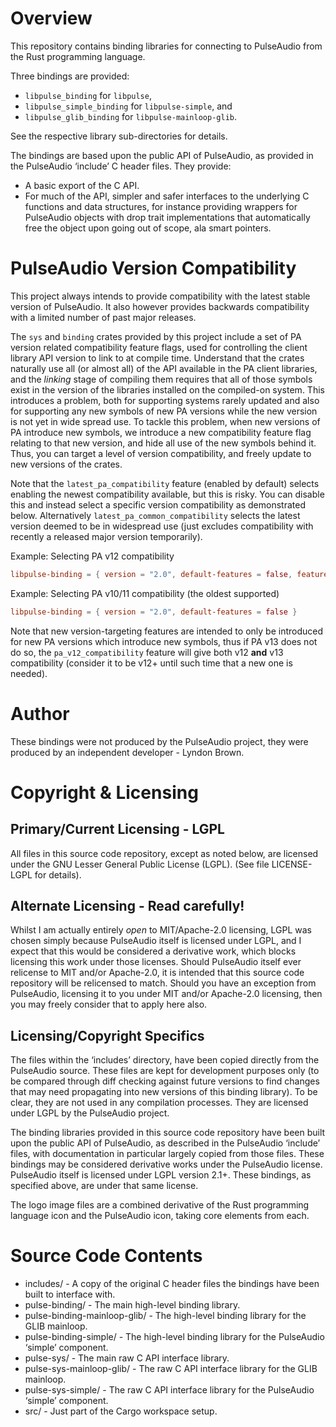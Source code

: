 Overview
========

This repository contains binding libraries for connecting to PulseAudio from the Rust programming
language.

Three bindings are provided:
 * `libpulse_binding` for `libpulse`,
 * `libpulse_simple_binding` for `libpulse-simple`, and
 * `libpulse_glib_binding` for `libpulse-mainloop-glib`.

See the respective library sub-directories for details.

The bindings are based upon the public API of PulseAudio, as provided in the PulseAudio ‘include’ C
header files. They provide:
 * A basic export of the C API.
 * For much of the API, simpler and safer interfaces to the underlying C functions and data
   structures, for instance providing wrappers for PulseAudio objects with drop trait
   implementations that automatically free the object upon going out of scope, ala smart pointers.

PulseAudio Version Compatibility
=============================

This project always intends to provide compatibility with the latest stable version of PulseAudio.
It also however provides backwards compatibility with a limited number of past major releases.

The `sys` and `binding` crates provided by this project include a set of PA version related
compatibility feature flags, used for controlling the client library API version to link to at
compile time. Understand that the crates naturally use all (or almost all) of the API available in
the PA client libraries, and the *linking* stage of compiling them requires that all of those
symbols exist in the version of the libraries installed on the compiled-on system. This introduces
a problem, both for supporting systems rarely updated and also for supporting any new symbols of new
PA versions while the new version is not yet in wide spread use. To tackle this problem, when new
versions of PA introduce new symbols, we introduce a new compatibility feature flag relating to that
new version, and hide all use of the new symbols behind it. Thus, you can target a level of version
compatibility, and freely update to new versions of the crates.

Note that the `latest_pa_compatibility` feature (enabled by default) selects enabling the newest
compatibility available, but this is risky. You can disable this and instead select a specific
version compatibility as demonstrated below. Alternatively `latest_pa_common_compatibility` selects
the latest version deemed to be in widespread use (just excludes compatibility with recently a
released major version temporarily).

Example: Selecting PA v12 compatibility

```toml
libpulse-binding = { version = "2.0", default-features = false, features = "pa_v12_compatibility" }
```

Example: Selecting PA v10/11 compatibility (the oldest supported)

```toml
libpulse-binding = { version = "2.0", default-features = false }
```

Note that new version-targeting features are intended to only be introduced for new PA versions
which introduce new symbols, thus if PA v13 does not do so, the `pa_v12_compatibility` feature will
give both v12 **and** v13 compatibility (consider it to be v12+ until such time that a new one is
needed).

Author
======

These bindings were not produced by the PulseAudio project, they were produced by an independent
developer - Lyndon Brown.

Copyright & Licensing
=====================

## Primary/Current Licensing - LGPL

All files in this source code repository, except as noted below, are licensed under the GNU Lesser
General Public License (LGPL). (See file LICENSE-LGPL for details).

## Alternate Licensing - Read carefully!

Whilst I am actually entirely *open* to MIT/Apache-2.0 licensing, LGPL was chosen simply because
PulseAudio itself is licensed under LGPL, and I expect that this would be considered a derivative
work, which blocks licensing this work under those licenses. Should PulseAudio itself ever relicense
to MIT and/or Apache-2.0, it is intended that this source code repository will be relicensed to
match. Should you have an exception from PulseAudio, licensing it to you under MIT and/or Apache-2.0
licensing, then you may freely consider that to apply here also.

## Licensing/Copyright Specifics

The files within the ‘includes’ directory, have been copied directly from the PulseAudio source.
These files are kept for development purposes only (to be compared through diff checking against
future versions to find changes that may need propagating into new versions of this binding library).
To be clear, they are not used in any compilation processes. They are licensed under LGPL by the
PulseAudio project.

The binding libraries provided in this source code repository have been built upon the public API of
PulseAudio, as described in the PulseAudio ‘include’ files, with documentation in particular largely
copied from those files. These bindings may be considered derivative works under the PulseAudio
license. PulseAudio itself is licensed under LGPL version 2.1+. These bindings, as specified above,
are under that same license.

The logo image files are a combined derivative of the Rust programming language icon and the
PulseAudio icon, taking core elements from each.

Source Code Contents
====================

 - includes/                    - A copy of the original C header files the bindings have been built
                                  to interface with.
 - pulse-binding/               - The main high-level binding library.
 - pulse-binding-mainloop-glib/ - The high-level binding library for the GLIB mainloop.
 - pulse-binding-simple/        - The high-level binding library for the PulseAudio ‘simple’
                                  component.
 - pulse-sys/                   - The main raw C API interface library.
 - pulse-sys-mainloop-glib/     - The raw C API interface library for the GLIB mainloop.
 - pulse-sys-simple/            - The raw C API interface library for the PulseAudio ‘simple’
                                  component.
 - src/                         - Just part of the Cargo workspace setup.
